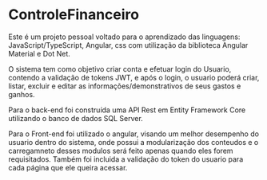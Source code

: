 # ControleFinanceiro

Este é um projeto pessoal voltado para o aprendizado das linguagens: JavaScript/TypeScript, Angular, css com utilização da biblioteca Angular Material e Dot Net.

O sistema tem como objetivo criar conta e efetuar login do Usuario, contendo a validação de tokens JWT, e após o login, o usuario poderá criar, listar, excluir e editar as informações/demonstrativos de seus gastos e ganhos.

Para o back-end foi construída uma API Rest em Entity Framework Core utilizando o banco de dados SQL Server. 

Para o Front-end foi utilizado o angular, visando um melhor desempenho do usuario dentro do sistema, onde possui a modularização dos conteudos e o carregamneto desses modulos será feito apenas quando eles forem requisitados. Também foi incluida a validação do token do usuario para cada página que ele queira acessar.
